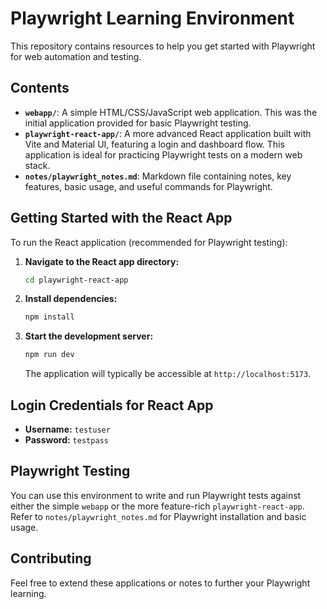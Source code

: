 # Playwright Learning Environment

This repository contains resources to help you get started with Playwright for web automation and testing.

## Contents

- **`webapp/`**: A simple HTML/CSS/JavaScript web application. This was the initial application provided for basic Playwright testing.
- **`playwright-react-app/`**: A more advanced React application built with Vite and Material UI, featuring a login and dashboard flow. This application is ideal for practicing Playwright tests on a modern web stack.
- **`notes/playwright_notes.md`**: Markdown file containing notes, key features, basic usage, and useful commands for Playwright.

## Getting Started with the React App

To run the React application (recommended for Playwright testing):

1.  **Navigate to the React app directory:**
    ```bash
    cd playwright-react-app
    ```
2.  **Install dependencies:**
    ```bash
    npm install
    ```
3.  **Start the development server:**
    ```bash
    npm run dev
    ```
    The application will typically be accessible at `http://localhost:5173`.

## Login Credentials for React App

-   **Username:** `testuser`
-   **Password:** `testpass`

## Playwright Testing

You can use this environment to write and run Playwright tests against either the simple `webapp` or the more feature-rich `playwright-react-app`. Refer to `notes/playwright_notes.md` for Playwright installation and basic usage.

## Contributing

Feel free to extend these applications or notes to further your Playwright learning.
